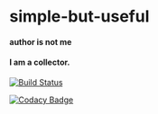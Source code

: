 # simple-but-useful
#### author is not me
#### I am a collector.
[![Build Status](https://travis-ci.org/Stephen2252Ro/simple-but-useful.github.io.svg?branch=main)](https://travis-ci.org/Stephen2252Ro/simple-but-useful.github.io)

[![Codacy Badge](https://api.codacy.com/project/badge/Grade/1719da4d7df5455d8dbb4340c428f851)](https://www.codacy.com/app/Stephen2252Ro/simple-but-useful?utm_source=github.com&amp;utm_medium=referral&amp;utm_content=alichtman/shallow-backup&amp;utm_campaign=Badge_Grade)


